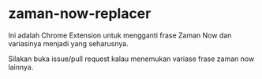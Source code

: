 # zaman-now-replacer

Ini adalah Chrome Extension untuk mengganti frase Zaman Now dan variasinya menjadi yang seharusnya.

Silakan buka issue/pull request kalau menemukan variase frase zaman now lainnya.
